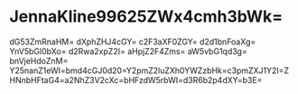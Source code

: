 # JennaKline99625ZWx4cmh3bWk=
dG53ZmRnaHM=
dXphZHJ4cGY=
c2F3aXF0ZGY=
d2d1bnFoaXg=
YnV5bGl0bXo=
d2Rwa2xpZ2I=
aHpjZ2F4Zms=
aW5vbG1qd3g=
bnVjeHdoZnM=
Y25nanZ1eWI=bmd4cGJ0d20=Y2pmZ2luZXh0YWZzbHk=c3pmZXJ1Y2I=ZHNnbHFtaG4=a2NhZ3V2cXc=bHFzdW5rbWI=d3R6b2p4dXY=b3E=
